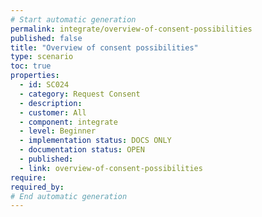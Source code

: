 ```yaml
---
# Start automatic generation
permalink: integrate/overview-of-consent-possibilities
published: false
title: "Overview of consent possibilities"
type: scenario
toc: true
properties:
  - id: SC024
  - category: Request Consent
  - description:
  - customer: All
  - component: integrate
  - level: Beginner
  - implementation status: DOCS ONLY
  - documentation status: OPEN
  - published:
  - link: overview-of-consent-possibilities
require:
required_by:
# End automatic generation
---
```

